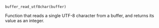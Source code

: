 ```gml
buffer_read_utf8char(buffer)
```

Function that reads a single UTF-8 character from a buffer, and returns its value as an integer.